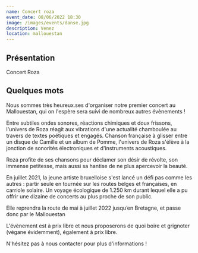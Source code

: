 ```yaml
---
name: Concert roza
event_date: 08/06/2022 18:30
image: /images/events/danse.jpg
description: Venez
location: mallouestan
---
```


## Présentation

Concert Roza

## Quelques mots

Nous sommes très heureux.ses d'organiser notre premier concert au Mallouestan, qui on l'espère sera suivi de nombreux autres évènements !

Entre subtiles ondes sonores, réactions chimiques et doux frissons, l'univers de Roza réagit aux vibrations d'une actualité chamboulée au travers de textes poétiques et engagés.
Chanson française à glisser entre un disque de Camille et un album de Pomme, l'univers de Roza s'élève à la jonction de sonorités électroniques et d'instruments acoustiques.

Roza profite de ses chansons pour déclamer son désir de révolte, son immense petitesse, mais aussi sa hantise de ne plus apercevoir la beauté.

En juillet 2021, la jeune artiste bruxelloise s'est lancé un défi pas comme les autres : partir seule en tournée sur les routes belges et françaises, en carriole solaire. Un voyage écologique de 1.250 km durant lequel elle a pu offrir une dizaine de concerts au plus proche de son public.

Elle reprendra la route de mai à juillet 2022 jusqu’en Bretagne, et passe donc par le Mallouestan

L'évènement est à prix libre et nous proposerons de quoi boire et grignoter (végane évidemment), également à prix libre.

N'hésitez pas à nous contacter pour plus d'informations !

















